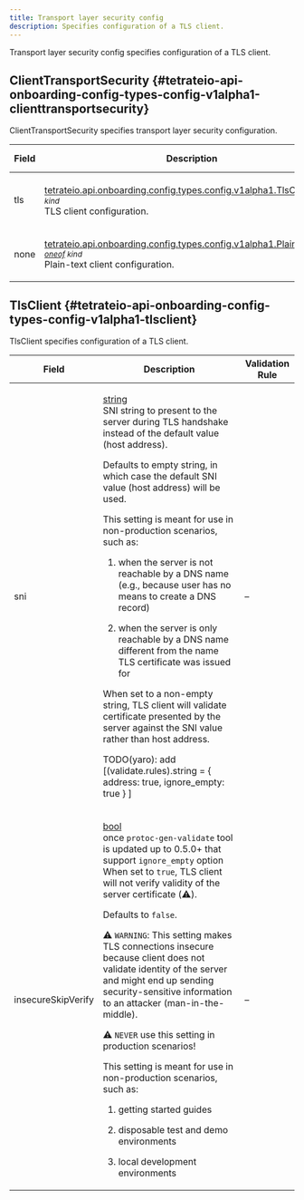 ```yaml
---
title: Transport layer security config
description: Specifies configuration of a TLS client.
---
```




<!-- WARNING: This page is generated. Please take a look at extensions/plugin-service-bridge-api-docs/src/files/doc/page.ejs -->

Transport layer security config specifies configuration of a TLS client.





## ClientTransportSecurity {#tetrateio-api-onboarding-config-types-config-v1alpha1-clienttransportsecurity}

ClientTransportSecurity specifies transport layer security configuration.



  
<div class="generated-table"></div>

<table>
<thead>
<tr>
<th>Field</th>
<th class="description">Description</th>
<th>Validation Rule</th>
</tr>
</thead>
    
<tr>
<td>


tls

</td>

<td>

[tetrateio.api.onboarding.config.types.config.v1alpha1.TlsClient](../../../../../onboarding/config/types/config/v1alpha1/transport_security#tetrateio-api-onboarding-config-types-config-v1alpha1-tlsclient) _<sup><a href="https://developers.google.com/protocol-buffers/docs/proto3#oneof" target="_blank">oneof</a> kind</sup>_ <br/> TLS client configuration.

</td>

<td>

&ndash;

</td>
</tr>
    
<tr>
<td>


none

</td>

<td>

[tetrateio.api.onboarding.config.types.config.v1alpha1.PlainTextClient](../../../../../onboarding/config/types/config/v1alpha1/transport_security#tetrateio-api-onboarding-config-types-config-v1alpha1-plaintextclient) _<sup><a href="https://developers.google.com/protocol-buffers/docs/proto3#oneof" target="_blank">oneof</a> kind</sup>_ <br/> Plain-text client configuration.

</td>

<td>

&ndash;

</td>
</tr>
    
</table>
  


## TlsClient {#tetrateio-api-onboarding-config-types-config-v1alpha1-tlsclient}

TlsClient specifies configuration of a TLS client.



  
<div class="generated-table"></div>

<table>
<thead>
<tr>
<th>Field</th>
<th class="description">Description</th>
<th>Validation Rule</th>
</tr>
</thead>
    
<tr>
<td>


sni

</td>

<td>

[string](https://developers.google.com/protocol-buffers/docs/proto3#scalar) <br/> SNI string to present to the server during TLS handshake instead of the
default value (host address).

Defaults to empty string, in which case the default SNI value (host
address) will be used.

This setting is meant for use in non-production scenarios, such as:

1. when the server is not reachable by a DNS name (e.g., because user has
   no means to create a DNS record)

2. when the server is only reachable by a DNS name different from the name
   TLS certificate was issued for

When set to a non-empty string, TLS client will validate certificate
presented by the server against the SNI value rather than host address.

TODO(yaro): add [(validate.rules).string = { address: true, ignore_empty: true } ]

</td>

<td>

&ndash;

</td>
</tr>
    
<tr>
<td>


insecureSkipVerify

</td>

<td>

[bool](https://developers.google.com/protocol-buffers/docs/proto3#scalar) <br/> once `protoc-gen-validate` tool is updated up to 0.5.0+
            that support `ignore_empty` option
When set to `true`, TLS client will not verify validity of the server
certificate (:warning:).

Defaults to `false`.

:warning: `WARNING`: This setting makes TLS connections insecure because
   client does not validate identity of the server and might end up sending
   security-sensitive information to an attacker (man-in-the-middle).

:warning: `NEVER` use this setting in production scenarios!

This setting is meant for use in non-production scenarios, such as:

1. getting started guides

2. disposable test and demo environments

3. local development environments

</td>

<td>

&ndash;

</td>
</tr>
    
</table>
  



